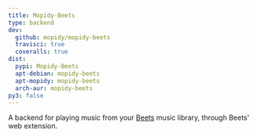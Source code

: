```yaml
---
title: Mopidy-Beets
type: backend
dev:
  github: mopidy/mopidy-beets
  travisci: true
  coveralls: true
dist:
  pypi: Mopidy-Beets
  apt-debian: mopidy-beets
  apt-mopidy: mopidy-beets
  arch-aur: mopidy-beets
py3: false
---
```


A backend for playing music from your [Beets](https://beets.io/)
music library, through Beets' web extension.
